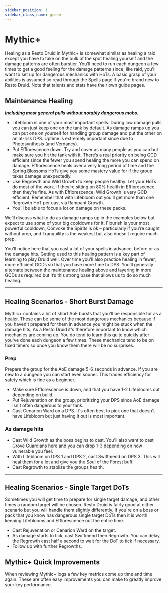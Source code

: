 ```yaml
---
sidebar_position: 1
sidebar_class_name: green
---
```


# Mythic+

Healing as a Resto Druid in Mythic+ is somewhat similar as healing a raid except you have to take on the bulk of the spot healing yourself and the damage patterns are often burstier. You’ll need to run each dungeon a few times to get a good feeling for the damage patterns since, like raid, you'll want to set up for dangerous mechanics with HoTs. A basic grasp of your abilities is assumed so read through the Spells page if you're brand new to Resto Druid. Note that talents and stats have their own guide pages.

## Maintenance Healing
***Including most general pulls without notably dangerous mobs.***

- Lifebloom is one of your most important spells. During low damage pulls you can just keep one on the tank by default. As damage ramps up you can put one on yourself for handling group damage and put the other on an at-risk DPS. Uptime is extremely important since due to Photosynthesis (and Verdancy).
- Put Efflorescence down. Try and cover as many people as you can but make sure you hit the tank with it. There’s a real priority on being GCD efficient since the fewer you spend healing the more you can spend on damage. Efflorescence heals over a very long period of time and the Spring Blossoms HoTs give you some mastery value for if the group takes damage unexpectedly.
- Use Regrowth and Wild Growth to keep people healthy. Let your HoTs do most of the work. If they’re sitting on 80% health in Efflorescence then they’re fine. As with Efflorescence, Wild Growth is very GCD efficient. Remember that with Lifebloom out you’ll get more than one Regrowth HoT per cast via Rampant Growth.
- You’ll be able to focus a lot on damage on these packs.

We’ll discuss what to do as damage ramps up in the examples below but expect to use some of your big cooldowns for it. Flourish is your most powerful cooldown, Convoke the Spirits is ok – particularly if you’re caught without prep, and Tranquility is the weakest but also doesn’t require much prep.

You’ll notice here that you cast a lot of your spells in advance, before or as the damage hits. Getting used to this healing pattern is a key part of learning to play Druid well. Over time you’ll also practice healing in fewer, more efficient GCDs so that you have more time to DPS. You’ll generally alternate between the maintenance healing above and layering in more GCDs as required but it’s this strong base that allows us to do so much healing.

---

## Healing Scenarios - Short Burst Damage
Mythic+ contains a lot of short AoE bursts that you'll be responsible for as a healer. These can be some of the most dangerous mechanics because if you haven't prepared for them in advance you might be stuck when the damage hits. As a Resto Druid it's therefore important to know which mechanics are coming up. You do tend to learn this quite quickly after you've done each dungeon a few times. These mechanics tend to be on fixed timers so once you know them there will be no surprises. 

### Prep
Prepare the group for the AoE damage 5-6 seconds in advance. If you are new to a dungeon you can start even sooner. This trades efficiency for safety which is fine as a beginner.
- Make sure Efflorescence is down, and that you have 1-2 Lifeblooms out depending on build. 
- Put Rejuvenation on the group, prioritizing your DPS since AoE damage isn't often dangerous to your tank. 
- Cast Cenarion Ward on a DPS. It's often best to pick one that doesn't have Lifebloom but just having it out is most important.

### As damage hits
- Cast Wild Growth as the boss begins to cast. You'll also want to cast Grove Guardians here and you can drop 1-3 depending on how vulnerable you feel.
- With Lifebloom on DPS 1 and DPS 2, cast Swiftmend on DPS 3. This will heal them for a lot and give you the Soul of the Forest buff.
- Cast Regrowth to stablize the groups health.



---

## Healing Scenarios - Single Target DoTs
Sometimes you will get time to prepare for single target damage, and other times a random target will be chosen. Resto Druid is fairly good at either scenario but you will handle them slightly differently. If you're on a boss or pack that you know has dangerous single target DoTs then it is worth keeping Lifeblooms and Efflorescence out the entire time. 
- Cast Rejuvenation or Cenarion Ward on the target. 
- As damage starts to tick, cast Swiftmend then Regrowth. You can delay the Regrowth cast half a second to wait for the DoT to tick if necessary. 
- Follow up with further Regrowths. 


## Mythic+ Quick Improvements
When reviewing Mythic+ logs a few key metrics come up time and time again. These are often easy improvements you can make to greatly improve your key performance. 
